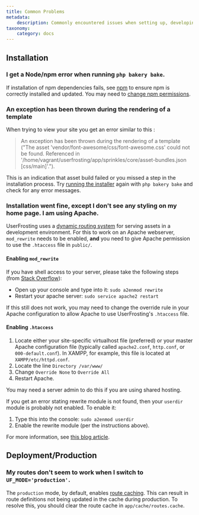 ```yaml
---
title: Common Problems
metadata:
    description: Commonly encountered issues when setting up, developing, or deploying a UserFrosting project.
taxonomy:
    category: docs
---
```


## Installation

<!-- ### Route error -->
<!-- TODO -->

### I get a Node/npm error when running `php bakery bake`.

If installation of npm dependencies fails, see [npm](/basics/requirements/essential-tools-for-php#npm) to ensure npm is correctly installed and updated. You may need to [change npm permissions](https://docs.npmjs.com/getting-started/fixing-npm-permissions).

### An exception has been thrown during the rendering of a template

When trying to view your site you get an error similar to this :

> An exception has been thrown during the rendering of a template ("The asset 'vendor/font-awesome/css/font-awesome.css' could not be found. Referenced in '/home/vagrant/userfrosting/app/sprinkles/core/asset-bundles.json [css/main]'.").

<!-- TODO : The above error needs to be updated ! -->

This is an indication that asset build failed or you missed a step in the installation process. Try [running the installer](/installation/environment/native/install#clone-the-userfrosting-repository) again with `php bakery bake` and check for any error messages.

### Installation went fine, except I don't see any styling on my home page. I am using Apache.

UserFrosting uses a [dynamic routing system](/asset-management/basic-usage) for serving assets in a development environment. For this to work on an Apache webserver, `mod_rewrite` needs to be enabled, **and** you need to give Apache permission to use the `.htaccess` file in `public/`.

#### Enabling `mod_rewrite`

If you have shell access to your server, please take the following steps (from [Stack Overflow](http://stackoverflow.com/questions/869092/how-to-enable-mod-rewrite-for-apache-2-2/21658877#21658877)):

- Open up your console and type into it: `sudo a2enmod rewrite`
- Restart your apache server: `sudo service apache2 restart`

If this still does not work, you may need to change the override rule in your Apache configuration to allow Apache to use UserFrosting's `.htaccess` file.

#### Enabling `.htaccess`

1. Locate either your site-specific virtualhost file (preferred) or your master Apache configuration file (typically called `apache2.conf`, `http.conf`, or `000-default.conf`). In XAMPP, for example, this file is located at `XAMPP/etc/httpd.conf`.
2. Locate the line `Directory /var/www/`
3. Change `Override None` to `Override All`
4. Restart Apache.

You may need a server admin to do this if you are using shared hosting.

If you get an error stating rewrite module is not found, then your `userdir` module is probably not enabled. To enable it:

1. Type this into the console: `sudo a2enmod userdir`
2. Enable the rewrite module (per the instructions above).

For more information, see [this blog article](http://seventhsoulmountain.blogspot.com/2014/02/wordpress-permalink-ubuntu-problem-solutions.html).

<!-- ## Sprinkles -->

<!-- ### I get an error like "There is no class mapped" or "class not found" when using the class mapper or running my migrations.

The "There is no class mapped" error occurs when you attempt to use the [dynamic class mapper](/advanced/class-mapper) with an identifier that has not been successfully mapped to a class name. If you are sure that you defined the mapping in your Sprinkle's `ServicesProvider` class, it is likely that UserFrosting is simply not even finding your `ServicesProvider` class itself. This is usually due to using an incorrect namespace for your Sprinkle.

It's important to understand that UserFrosting uses a very strict, **case-sensitive** naming convention for Sprinkle namespaces. UserFrosting will convert your Sprinkle's directory name to [studly caps](https://laravel.com/docs/8.x/helpers#method-studly-case) when it builds the fully qualified namespace where it expects your `ServicesProvider` and `Migration` classes to be found. If your Sprinkle's namespace does not match what UserFrosting is expecting, it will not find and load these classes. This will not cause an error directly, but will manifest in other parts of your code that depend on these classes to be located successfully.

Studly caps uses the following code to convert your Sprinkle directory name to an expected namespace:

```php
$value = str_replace(' ', '', ucwords(str_replace(['-', '_'], ' ', $value)));
```

As you can see, all `-` and `_` characters are first converted to spaces. Then, PHP's [`ucwords`](http://php.net/manual/en/function.ucwords.php) function is used to capitalize each word. Finally, the spaces are removed.

Some examples:

| Sprinkle directory | Sprinkle namespace |
| ------------------ | ------------------ |
| `site`             | `Site`             |
| `pokemon-master`   | `PokemonMaster`    |
| `pokemonmaster`    | `Pokemonmaster`    |
| `pokemonMaster`    | `PokemonMaster`    |
| `Pokemonmaster`    | `Pokemonmaster`    |
| `PokemonMaster`    | `PokemonMaster`    |
| `Pokemon-Master`   | `PokemonMaster`    |

We **strongly recommend** using only lowercase words separated with `-` for Sprinkle directory names.

[notice=note]You may need to re-run Composer if you change your Sprinkle directory path or namespace. On certain operating systems with case-insensitive filesystems, Composer may not update the directory -> namespace mappings correctly. You may need to completely erase your `app/vendor` directory and re-run `composer install` in these cases.[/notice] -->

## Deployment/Production

### My routes don't seem to work when I switch to `UF_MODE='production'`.

The `production` mode, by default, enables [route caching](https://www.slimframework.com/docs/v4/objects/routing.html#route-expressions-caching). This can result in route definitions not being updated in the cache during production. To resolve this, you should clear the route cache in `app/cache/routes.cache`.
